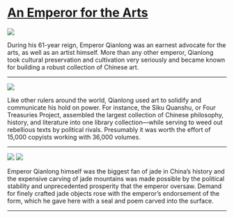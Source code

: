 # [An Emperor for the Arts](http://artsmia.github.io/griot/#/stories/835)

![](http://cdn.dx.artsmia.org/thumbs/tn_2014_TDX_MIAArtStories_104.jpg)

During his 61-year reign, Emperor Qianlong was an earnest advocate for the arts, as well as an artist himself. More than any other emperor, Qianlong took cultural preservation and cultivation very seriously and became known for building a robust collection of Chinese art. 

---

![](http://cdn.dx.artsmia.org/thumbs/tn_2014_TDX_MIAArtStories_105.jpg)

Like other rulers around the world, Qianlong used art to solidify and communicate his hold on power. For instance, the Siku Quanshu, or Four Treasuries Project, assembled the largest collection of Chinese philosophy, history, and literature into one library collection—while serving to weed out rebellious texts by political rivals. Presumably it was worth the effort of 15,000 copyists working with 36,000 volumes.

---

![](http://cdn.dx.artsmia.org/thumbs/tn_mia_1004280.jpg)
![](http://cdn.dx.artsmia.org/thumbs/tn_mia_1004300.jpg)

Emperor Qianlong himself was the biggest fan of jade in China’s history and the expensive carving of jade mountains was made possible by the political stability and unprecedented prosperity that the emperor oversaw. Demand for finely crafted jade objects rose with the emperor’s endorsement of the form, which he gave here with a seal and poem carved into the surface.

---
